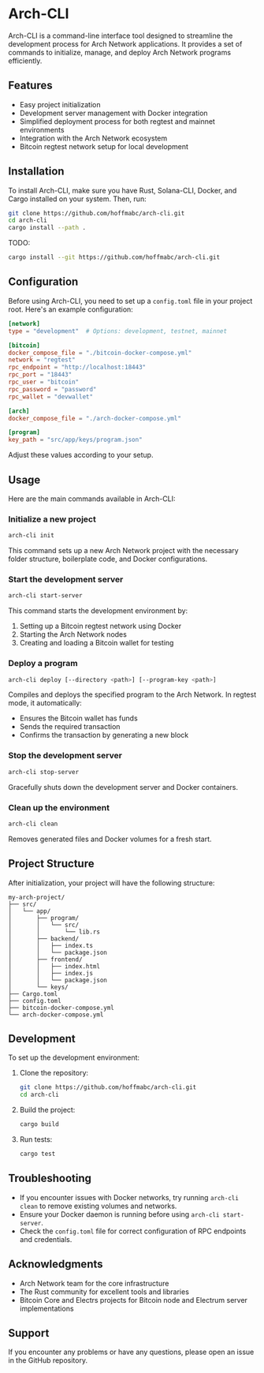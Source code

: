 # Arch-CLI

Arch-CLI is a command-line interface tool designed to streamline the development process for Arch Network applications. It provides a set of commands to initialize, manage, and deploy Arch Network programs efficiently.

## Features

- Easy project initialization
- Development server management with Docker integration
- Simplified deployment process for both regtest and mainnet environments
- Integration with the Arch Network ecosystem
- Bitcoin regtest network setup for local development

## Installation

To install Arch-CLI, make sure you have Rust, Solana-CLI, Docker, and Cargo installed on your system. Then, run:

```sh
git clone https://github.com/hoffmabc/arch-cli.git
cd arch-cli
cargo install --path .
```

TODO:
```sh
cargo install --git https://github.com/hoffmabc/arch-cli.git
```

## Configuration

Before using Arch-CLI, you need to set up a `config.toml` file in your project root. Here's an example configuration:

```toml
[network]
type = "development"  # Options: development, testnet, mainnet

[bitcoin]
docker_compose_file = "./bitcoin-docker-compose.yml"
network = "regtest"
rpc_endpoint = "http://localhost:18443"
rpc_port = "18443"
rpc_user = "bitcoin"
rpc_password = "password"
rpc_wallet = "devwallet"

[arch]
docker_compose_file = "./arch-docker-compose.yml"

[program]
key_path = "src/app/keys/program.json"
```

Adjust these values according to your setup.

## Usage

Here are the main commands available in Arch-CLI:

### Initialize a new project

```sh
arch-cli init
```

This command sets up a new Arch Network project with the necessary folder structure, boilerplate code, and Docker configurations.

### Start the development server

```sh
arch-cli start-server
```

This command starts the development environment by:
1. Setting up a Bitcoin regtest network using Docker
2. Starting the Arch Network nodes
3. Creating and loading a Bitcoin wallet for testing

### Deploy a program

```sh
arch-cli deploy [--directory <path>] [--program-key <path>]
```

Compiles and deploys the specified program to the Arch Network. In regtest mode, it automatically:
- Ensures the Bitcoin wallet has funds
- Sends the required transaction
- Confirms the transaction by generating a new block

### Stop the development server

```sh
arch-cli stop-server
```

Gracefully shuts down the development server and Docker containers.

### Clean up the environment

```sh
arch-cli clean
```

Removes generated files and Docker volumes for a fresh start.

## Project Structure

After initialization, your project will have the following structure:

```
my-arch-project/
├── src/
│   └── app/
│       ├── program/
│       │   └── src/
│       │       └── lib.rs
│       ├── backend/
│       │   ├── index.ts
│       │   └── package.json
│       ├── frontend/
│       │   ├── index.html
│       │   ├── index.js
│       │   └── package.json
│       └── keys/
├── Cargo.toml
├── config.toml
├── bitcoin-docker-compose.yml
└── arch-docker-compose.yml
```

## Development

To set up the development environment:

1. Clone the repository:
    ```sh
    git clone https://github.com/hoffmabc/arch-cli.git
    cd arch-cli
    ```
2. Build the project:
    ```sh
    cargo build
    ```
3. Run tests:
    ```sh
    cargo test
    ```

## Troubleshooting

- If you encounter issues with Docker networks, try running `arch-cli clean` to remove existing volumes and networks.
- Ensure your Docker daemon is running before using `arch-cli start-server`.
- Check the `config.toml` file for correct configuration of RPC endpoints and credentials.

## Acknowledgments

- Arch Network team for the core infrastructure
- The Rust community for excellent tools and libraries
- Bitcoin Core and Electrs projects for Bitcoin node and Electrum server implementations

## Support

If you encounter any problems or have any questions, please open an issue in the GitHub repository.